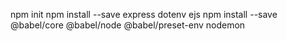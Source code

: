 npm init
npm install --save express dotenv ejs
npm install --save @babel/core @babel/node @babel/preset-env nodemon
